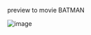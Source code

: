 preview to movie BATMAN

![image](https://github.com/user-attachments/assets/5dec44df-02ec-4961-8062-58d21ba3d161)
